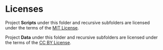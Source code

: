 # Licenses
Project **Scripts** under this folder and recursive subfolders are licensed under the terms of the [MIT License](LICENSE).


Project **Data** under this folder and recursive subfolders are licensed under the terms of the [CC BY License](https://creativecommons.org/licenses/by/4.0/).
